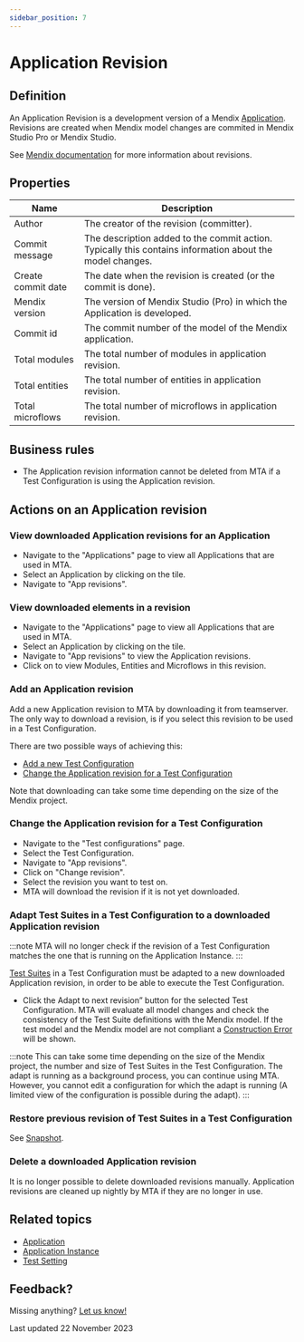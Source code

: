 ```yaml
---
sidebar_position: 7
---
```



# Application Revision

## Definition

An Application Revision is a development version of a Mendix [Application](application). Revisions are created when Mendix model changes are commited in Mendix Studio Pro or Mendix Studio.

See [Mendix documentation](https://docs.mendix.com/refguide/version-control/#revision) for more information about revisions.

## Properties
| Name               | Description                                                                                              |
| ------------------ | -------------------------------------------------------------------------------------------------------- |
| Author             | The creator of the revision (committer).                                                                 |
| Commit message     | The description added to the commit action. Typically this contains information about the model changes. |
| Create commit date | The date when the revision is created (or the commit is done).                                           |
| Mendix version     | The version of Mendix Studio (Pro) in which the Application is developed.                                |
| Commit id          | The commit number of the model of the Mendix application.                                                |
| Total modules      | The total number of modules in application revision.                                                     |
| Total entities     | The total number of entities in application revision.                                                    |
| Total microflows   | The total number of microflows in application revision.                                                  |

## Business rules
- The Application revision information cannot be deleted from MTA if a Test Configuration is using the Application revision.

## Actions on an Application revision

### View downloaded Application revisions for an Application
- Navigate to the "Applications" page to view all Applications that are used in MTA.
- Select an Application by clicking on the tile.
- Navigate to "App revisions".

### View downloaded elements in a revision 
- Navigate to the "Applications" page to view all Applications that are used in MTA.
- Select an Application by clicking on the tile.
- Navigate to "App revisions" to view the Application revisions.
- Click on <i class="fal fa-info-circle"></i> to view Modules, Entities and Microflows in this revision.

### Add an Application revision
Add a new Application revision to MTA by downloading it from teamserver. The only way to download a revision, is if you select this revision to be used in a Test Configuration.

There are two possible ways of achieving this:

- [Add a new Test Configuration](test-configuration#create-a-new-test-configuration)
- [Change the Application revision for a Test Configuration](#change-the-application-revision-for-a-test-configuration)

Note that downloading can take some time depending on the size of the Mendix project.

### Change the Application revision for a Test Configuration
- Navigate to the "Test configurations" page.
- Select the Test Configuration.
- Navigate to "App revisions". 
- Click on "Change revision".
- Select the revision you want to test on.
- MTA will download the revision if it is not yet downloaded.

### Adapt Test Suites in a Test Configuration to a downloaded Application revision

:::note
MTA will no longer check if the revision of a Test Configuration matches the one that is running on the Application Instance.
:::

[Test Suites](test-suite) in a Test Configuration must be adapted to a new downloaded Application revision, in order to be able to execute the Test Configuration.
- Click the Adapt to next revision” button for the selected Test Configuration. MTA will evaluate all model changes and check the consistency of the Test Suite definitions with the Mendix model. If the test model and the Mendix model are not compliant a [Construction Error](construction-error) will be shown.

:::note
This can take some time depending on the size of the Mendix project, the number and size of Test Suites in the Test Configuration. The adapt is running as a background process, you can continue using MTA. However, you cannot edit a configuration for which the adapt is running (A limited view of the configuration is possible during the adapt).
:::

### Restore previous revision of Test Suites in a Test Configuration

See [Snapshot](snapshot).

### Delete a downloaded Application revision

It is no longer possible to delete downloaded revisions manually.
Application revisions are cleaned up nightly by MTA if they are no longer in use.

## Related topics
- [Application](application)
- [Application Instance](application-instance)
- [Test Setting](test-setting)

## Feedback?
Missing anything? [Let us know!](mailto:support@menditect.com)

Last updated 22 November 2023